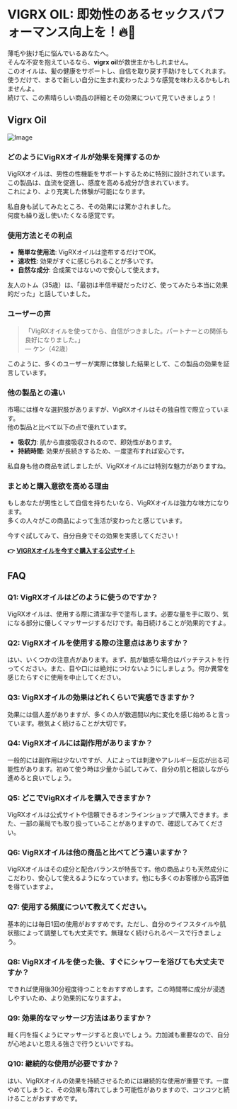 # VIGRX OIL: 即効性のあるセックスパフォーマンス向上を！🔥💪

薄毛や抜け毛に悩んでいるあなたへ。  
そんな不安を抱えているなら、**vigrx oil**が救世主かもしれません。  
このオイルは、髪の健康をサポートし、自信を取り戻す手助けをしてくれます。  
使うだけで、まるで新しい自分に生まれ変わったような感覚を味わえるかもしれませんよ。  
続けて、この素晴らしい商品の詳細とその効果について見ていきましょう！

## Vigrx Oil

![Image](https://www2.sellhealth.com/2/vigoilhorizontal6.gif)

### どのようにVigRXオイルが効果を発揮するのか

VigRXオイルは、男性の性機能をサポートするために特別に設計されています。  
この製品は、血流を促進し、感度を高める成分が含まれています。  
これにより、より充実した体験が可能になります。

私自身も試してみたところ、その効果には驚かされました。  
何度も繰り返し使いたくなる感覚です。

### 使用方法とその利点

- **簡単な使用法**: VigRXオイルは塗布するだけでOK。  
- **速攻性**: 効果がすぐに感じられることが多いです。  
- **自然な成分**: 合成薬ではないので安心して使えます。

友人のトム（35歳）は、「最初は半信半疑だったけど、使ってみたら本当に効果的だった」と話していました。

### ユーザーの声

> 「VigRXオイルを使ってから、自信がつきました。パートナーとの関係も良好になりました。」  
> — ケン（42歳）

このように、多くのユーザーが実際に体験した結果として、この製品の効果を証言しています。  

### 他の製品との違い

市場には様々な選択肢がありますが、VigRXオイルはその独自性で際立っています。  
他の製品と比べて以下の点で優れています。

- **吸収力**: 肌から直接吸収されるので、即効性があります。
- **持続時間**: 効果が長続きするため、一度塗布すれば安心です。

私自身も他の商品を試しましたが、VigRXオイルには特別な魅力がありますね。

### まとめと購入意欲を高める理由

もしあなたが男性として自信を持ちたいなら、VigRXオイルは強力な味方になります。  
多くの人々がこの商品によって生活が変わったと感じています。  

今すぐ試してみて、自分自身でその効果を実感してください！



**👉 [VIGRXオイルを今すぐ購入する公式サイト](https://gchaffi.com/WrirJgg9)**

## FAQ

### Q1: VigRXオイルはどのように使うのですか？

VigRXオイルは、使用する際に清潔な手で塗布します。必要な量を手に取り、気になる部分に優しくマッサージするだけです。毎日続けることが効果的ですよ。

### Q2: VigRXオイルを使用する際の注意点はありますか？

はい、いくつかの注意点があります。まず、肌が敏感な場合はパッチテストを行ってください。また、目や口には絶対につけないようにしましょう。何か異常を感じたらすぐに使用を中止してください。

### Q3: VigRXオイルの効果はどれくらいで実感できますか？

効果には個人差がありますが、多くの人が数週間以内に変化を感じ始めると言っています。根気よく続けることが大切です。

### Q4: VigRXオイルには副作用がありますか？

一般的には副作用は少ないですが、人によっては刺激やアレルギー反応が出る可能性があります。初めて使う時は少量から試してみて、自分の肌と相談しながら進めると良いでしょう。

### Q5: どこでVigRXオイルを購入できますか？

VigRXオイルは公式サイトや信頼できるオンラインショップで購入できます。また、一部の薬局でも取り扱っていることがありますので、確認してみてください。

### Q6: VigRXオイルは他の商品と比べてどう違いますか？

VigRXオイルはその成分と配合バランスが特長です。他の商品よりも天然成分にこだわり、安心して使えるようになっています。他にも多くのお客様から高評価を得ていますよ。

### Q7: 使用する頻度について教えてください。

基本的には毎日1回の使用がおすすめです。ただし、自分のライフスタイルや肌状態によって調整しても大丈夫です。無理なく続けられるペースで行きましょう。

### Q8: VigRXオイルを使った後、すぐにシャワーを浴びても大丈夫ですか？

できれば使用後30分程度待つことをおすすめします。この時間帯に成分が浸透しやすいため、より効果的になりますよ。

### Q9: 効果的なマッサージ方法はありますか？

軽く円を描くようにマッサージすると良いでしょう。力加減も重要なので、自分が心地よいと思える強さで行うといいですね。

### Q10: 継続的な使用が必要ですか？

はい、VigRXオイルの効果を持続させるためには継続的な使用が重要です。一度やめてしまうと、その効果も薄れてしまう可能性がありますので、コツコツと続けることがおすすめです。